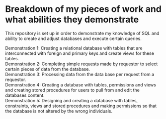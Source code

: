 # Breakdown of my pieces of work and what abilities they demonstrate
This repository is set up in order to demonstrate my knowledge of SQL and ability to create and adjust databases and execute certain queries.


Demonstration 1: Creating a relational database with tables that are interconnected with foreign and primary keys and create views for these tables. <br />
Demonstration 2: Completing simple requests made by requestor to select certain pieces of data from the database. <br />
Demonstration 3: Processing data from the data base per request from a requestor. <br />
Demonstration 4: Creating a database with tables, permissions and views and creating stored procedures for users to pull from and edit the databases content. <br />
Demonstration 5: Designing and creating a database with tables, constraints, views and stored procedures and making permissions so that the database is not altered by the wrong individuals.
